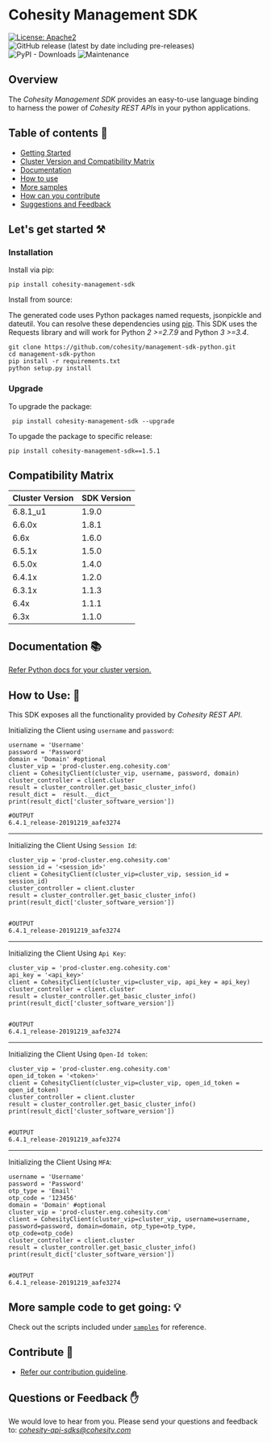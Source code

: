 Cohesity Management SDK
=================
[![License: Apache2](https://img.shields.io/hexpm/l/plug.svg)](https://github.com/cohesity/management-sdk-python/blob/master/LICENSE)
![GitHub release (latest by date including pre-releases)](https://img.shields.io/github/v/release/cohesity/management-sdk-python?include_prereleases)
![PyPI - Downloads](https://img.shields.io/pypi/dm/cohesity_management_sdk)
![Maintenance](https://img.shields.io/maintenance/yes/2022)
## Overview

The *Cohesity Management SDK*  provides an easy-to-use language binding to
harness the power of *Cohesity REST APIs* in your python applications.

## Table of contents :scroll:

 - [Getting Started](#get-started)
 - [Cluster Version and Compatibility Matrix](#compatibility-matrix)
 - [Documentation](#documentation)
 - [How to use](#howto)
 - [More samples](#sample)
 - [How can you contribute](#contribute)
 - [Suggestions and Feedback](#suggest)
 

## <a name="get-started"></a> Let's get started :hammer_and_pick:

### Installation

Install via pip:
```
pip install cohesity-management-sdk
```

Install from source:

The generated code uses Python packages named requests, jsonpickle and dateutil.
You can resolve these dependencies using [pip](https://pip.pypa.io/en/stable/).
This SDK uses the Requests library and will work for Python *2 >=2.7.9*
and Python *3 >=3.4*.
```
git clone https://github.com/cohesity/management-sdk-python.git
cd management-sdk-python
pip install -r requirements.txt
python setup.py install
```

### Upgrade

To upgrade the package:

```
 pip install cohesity-management-sdk --upgrade
```

To upgade the package to specific release:

```
pip install cohesity-management-sdk==1.5.1
```
## <a name="compatibility-matrix"></a> Compatibility Matrix

|Cluster Version| SDK Version|
|---|--|
6.8.1_u1|1.9.0|
|6.6.0x|1.8.1|
|6.6x| 1.6.0|
|6.5.1x|1.5.0|
|6.5.0x|1.4.0|
|6.4.1x|1.2.0|
|6.3.1x|1.1.3|
|6.4x|1.1.1|
|6.3x|1.1.0|


## <a name="documentation"></a> Documentation :books:

<a href="https://developer.cohesity.com/versions.html">Refer Python docs for your cluster version. </a>

## <a name="howto"></a> How to Use: :mag_right:

This SDK exposes all the functionality provided by *Cohesity REST API*.

Initializing the Client using `username` and `password`:
```
username = 'Username'
password = 'Password'
domain = 'Domain' #optional
cluster_vip = 'prod-cluster.eng.cohesity.com'
client = CohesityClient(cluster_vip, username, password, domain)
cluster_controller = client.cluster
result = cluster_controller.get_basic_cluster_info()
result_dict =  result.__dict__
print(result_dict['cluster_software_version'])

#OUTPUT
6.4.1_release-20191219_aafe3274
```
---

Initializing the Client Using `Session Id`:
```
cluster_vip = 'prod-cluster.eng.cohesity.com'
session_id = '<session_id>'
client = CohesityClient(cluster_vip=cluster_vip, session_id = session_id)
cluster_controller = client.cluster
result = cluster_controller.get_basic_cluster_info()
print(result_dict['cluster_software_version'])


#OUTPUT
6.4.1_release-20191219_aafe3274
```
---
Initializing the Client Using `Api Key`:
```
cluster_vip = 'prod-cluster.eng.cohesity.com'
api_key = '<api_key>'
client = CohesityClient(cluster_vip=cluster_vip, api_key = api_key)
cluster_controller = client.cluster
result = cluster_controller.get_basic_cluster_info()
print(result_dict['cluster_software_version'])


#OUTPUT
6.4.1_release-20191219_aafe3274
```
---
Initializing the Client Using `Open-Id token`:
```
cluster_vip = 'prod-cluster.eng.cohesity.com'
open_id_token = '<token>'
client = CohesityClient(cluster_vip=cluster_vip, open_id_token = open_id_token)
cluster_controller = client.cluster
result = cluster_controller.get_basic_cluster_info()
print(result_dict['cluster_software_version'])


#OUTPUT
6.4.1_release-20191219_aafe3274
```
---
Initializing the Client Using `MFA`:
```
username = 'Username'
password = 'Password'
otp_type = 'Email'
otp_code = '123456'
domain = 'Domain' #optional
cluster_vip = 'prod-cluster.eng.cohesity.com'
client = CohesityClient(cluster_vip=cluster_vip, username=username, password=password, domain=domain, otp_type=otp_type, otp_code=otp_code)
cluster_controller = client.cluster
result = cluster_controller.get_basic_cluster_info()
print(result_dict['cluster_software_version'])


#OUTPUT
6.4.1_release-20191219_aafe3274
```

## <a name="sample"></a> More sample code to get going: :bulb:

Check out the scripts included under [`samples`](./samples) for reference.

## <a name="contribute"></a> Contribute :handshake:

* [Refer our contribution guideline](./CONTRIBUTING.md).


## <a name ="suggest"></a> Questions or Feedback :raised_hand:

We would love to hear from you. Please send your questions and feedback to: *cohesity-api-sdks@cohesity.com*
